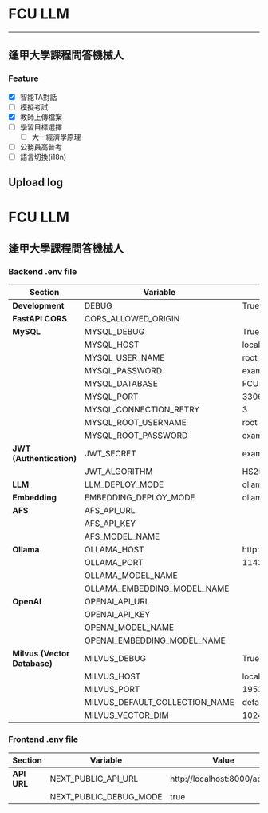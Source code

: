 # FCU LLM

---

## 逢甲大學課程問答機械人

### Feature
- [x] 智能TA對話
- [ ] 模擬考試
- [x] 教師上傳檔案
- [ ] 學習目標選擇
  - [ ] 大一經濟學原理
- [ ] 公務員高普考
- [ ] 語言切換(i18n)

## Upload log

# FCU LLM

## 逢甲大學課程問答機械人

### Backend .env file
| **Section**                  | **Variable**                   | **Value**        |
| ---------------------------- | ------------------------------ | ---------------- |
| **Development**              | DEBUG                          | True             |
| **FastAPI CORS**             | CORS_ALLOWED_ORIGIN            |                  |
| **MySQL**                    | MYSQL_DEBUG                    | True             |
|                              | MYSQL_HOST                     | localhost        |
|                              | MYSQL_USER_NAME                | root             |
|                              | MYSQL_PASSWORD                 | example_password |
|                              | MYSQL_DATABASE                 | FCU              |
|                              | MYSQL_PORT                     | 3306             |
|                              | MYSQL_CONNECTION_RETRY         | 3                |
|                              | MYSQL_ROOT_USERNAME            | root             |
|                              | MYSQL_ROOT_PASSWORD            | example_password |
| **JWT (Authentication)**     | JWT_SECRET                     | example_secret   |
|                              | JWT_ALGORITHM                  | HS256            |
| **LLM**                      | LLM_DEPLOY_MODE                | ollama           |
| **Embedding**                | EMBEDDING_DEPLOY_MODE          | ollama           |
| **AFS**                      | AFS_API_URL                    |                  |
|                              | AFS_API_KEY                    |                  |
|                              | AFS_MODEL_NAME                 |                  |
| **Ollama**                   | OLLAMA_HOST                    | http://localhost |
|                              | OLLAMA_PORT                    | 11434            |
|                              | OLLAMA_MODEL_NAME              |                  |
|                              | OLLAMA_EMBEDDING_MODEL_NAME    |                  |
| **OpenAI**                   | OPENAI_API_URL                 |                  |
|                              | OPENAI_API_KEY                 |                  |
|                              | OPENAI_MODEL_NAME              |                  |
|                              | OPENAI_EMBEDDING_MODEL_NAME    |                  |
| **Milvus (Vector Database)** | MILVUS_DEBUG                   | True             |
|                              | MILVUS_HOST                    | localhost        |
|                              | MILVUS_PORT                    | 19530            |
|                              | MILVUS_DEFAULT_COLLECTION_NAME | default          |
|                              | MILVUS_VECTOR_DIM              | 1024             |



### Frontend .env file
| **Section** | **Variable**           | **Value**                    |
| ----------- | ---------------------- | ---------------------------- |
| **API URL** | NEXT_PUBLIC_API_URL    | http://localhost:8000/api/v1 |
|             | NEXT_PUBLIC_DEBUG_MODE | true                         |
